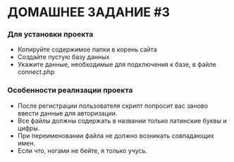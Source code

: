 ДОМАШНЕЕ ЗАДАНИЕ #3
=====================

### Для установки проекта
* Копируйте содержимое папки в корень сайта
* Создайте пустую базу данных
* Укажите данные, необходимые для подключения к базе, в файле connect.php

### Особенности реализации проекта
* После регистрации пользователя скрипт попросит вас заново ввести данные для авторизации.
* Все файлы должны содержать в названии только латинские буквы и цифры.
* При переименовании файла не должно возникать совпадающих имен.
* Если что, ногами не бейте, я только учусь.